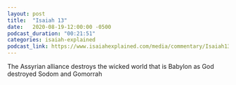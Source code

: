 ```yaml
---
layout: post
title:  "Isaiah 13"
date:   2020-08-19-12:00:00 -0500
podcast_duration: "00:21:51"
categories: isaiah-explained
podcast_link: https://www.isaiahexplained.com/media/commentary/Isaiah13.mp3
---
```

The Assyrian alliance destroys the wicked world that is Babylon as God destroyed Sodom and Gomorrah
